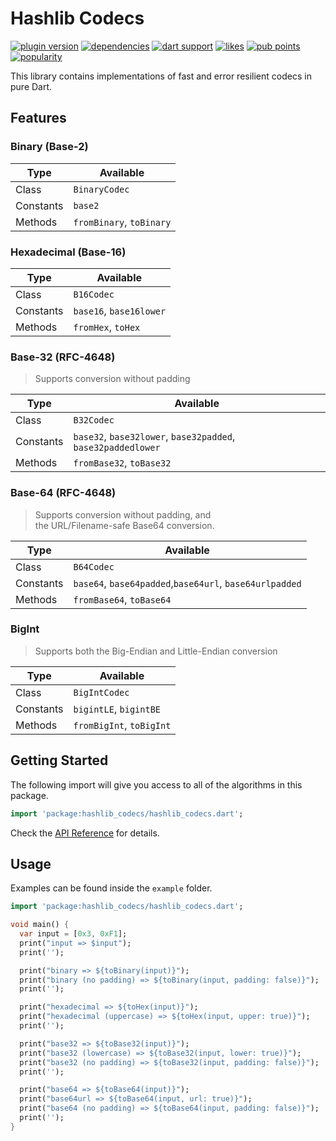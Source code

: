 # Hashlib Codecs

[![plugin version](https://img.shields.io/pub/v/hashlib_codecs?label=pub)](https://pub.dev/packages/hashlib_codecs)
[![dependencies](https://img.shields.io/badge/dependencies-zero-889)](https://github.com/bitanon/hashlib_codecs/blob/master/pubspec.yaml)
[![dart support](https://img.shields.io/badge/dart-%3e%3d%202.14.0-39f?logo=dart)](https://dart.dev/guides/whats-new#september-8-2021-214-release)
[![likes](https://img.shields.io/pub/likes/hashlib_codecs?logo=dart)](https://pub.dev/packages/hashlib_codecs/score)
[![pub points](https://img.shields.io/pub/points/hashlib_codecs?logo=dart&color=teal)](https://pub.dev/packages/hashlib_codecs/score)
[![popularity](https://img.shields.io/pub/popularity/hashlib_codecs?logo=dart)](https://pub.dev/packages/hashlib_codecs/score)

<!-- [![test](https://github.com/bitanon/hashlib_codecs/actions/workflows/test.yml/badge.svg)](https://github.com/bitanon/hashlib_codecs/actions/workflows/test.yml) -->

This library contains implementations of fast and error resilient codecs in pure Dart.

## Features

### Binary (Base-2)

| Type      | Available                |
| --------- | ------------------------ |
| Class     | `BinaryCodec`            |
| Constants | `base2`                  |
| Methods   | `fromBinary`, `toBinary` |

### Hexadecimal (Base-16)

| Type      | Available               |
| --------- | ----------------------- |
| Class     | `B16Codec`              |
| Constants | `base16`, `base16lower` |
| Methods   | `fromHex`, `toHex`      |

### Base-32 (RFC-4648)

> Supports conversion without padding

| Type      | Available                                                    |
| --------- | ------------------------------------------------------------ |
| Class     | `B32Codec`                                                   |
| Constants | `base32`, `base32lower`, `base32padded`, `base32paddedlower` |
| Methods   | `fromBase32`, `toBase32`                                     |

### Base-64 (RFC-4648)

> Supports conversion without padding, and <br>
> the URL/Filename-safe Base64 conversion.

| Type      | Available                                               |
| --------- | ------------------------------------------------------- |
| Class     | `B64Codec`                                              |
| Constants | `base64`, `base64padded`,`base64url`, `base64urlpadded` |
| Methods   | `fromBase64`, `toBase64`                                |

### BigInt

> Supports both the Big-Endian and Little-Endian conversion

| Type      | Available                |
| --------- | ------------------------ |
| Class     | `BigIntCodec`            |
| Constants | `bigintLE`, `bigintBE`   |
| Methods   | `fromBigInt`, `toBigInt` |

## Getting Started

The following import will give you access to all of the algorithms in this package.

```dart
import 'package:hashlib_codecs/hashlib_codecs.dart';
```

Check the [API Reference](https://pub.dev/documentation/hashlib_codecs/latest/) for details.

## Usage

Examples can be found inside the `example` folder.

```dart
import 'package:hashlib_codecs/hashlib_codecs.dart';

void main() {
  var input = [0x3, 0xF1];
  print("input => $input");
  print('');

  print("binary => ${toBinary(input)}");
  print("binary (no padding) => ${toBinary(input, padding: false)}");
  print('');

  print("hexadecimal => ${toHex(input)}");
  print("hexadecimal (uppercase) => ${toHex(input, upper: true)}");
  print('');

  print("base32 => ${toBase32(input)}");
  print("base32 (lowercase) => ${toBase32(input, lower: true)}");
  print("base32 (no padding) => ${toBase32(input, padding: false)}");
  print('');

  print("base64 => ${toBase64(input)}");
  print("base64url => ${toBase64(input, url: true)}");
  print("base64 (no padding) => ${toBase64(input, padding: false)}");
  print('');
}
```
